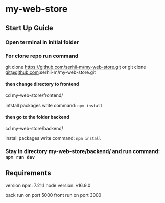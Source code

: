 # my-web-store

## Start Up Guide

### Open terminal in initial folder

### For clone repo run command 
  git clone https://github.com/serhii-m/my-web-store.git
  or 
  git clone git@github.com:serhii-m/my-web-store.git
  
  #### then change directory to frontend
  cd my-web-store/frontend/

  intstall packages
  write command: ```npm install```
  
#### then go to the folder backend
  cd my-web-store/backend/

install packages
  write command: ```npm install```

### Stay in directory my-web-store/backend/ and run command: ```npm run dev```

## Requirements

version npm: 7.21.1
node version: v16.9.0 

back run on port 5000
front run on port 3000

